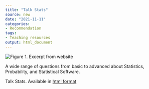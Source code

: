 ```yaml
---
title: "Talk Stats"
source: new
date: "2021-11-11"
categories:
- Recommendation
tags:
- Teaching resources
output: html_document
---
```


![Figure 1. Excerpt from website](http://www.pmean.com/new-images/21/talk-stats-01.png)

<div class="notes">

A wide range of questions from basic to advanced about Statistics, Probability, and Statistical Software.

Talk Stats. Available in [html format][tal1]

[tal1]: http://www.talkstats.com/

</div>
